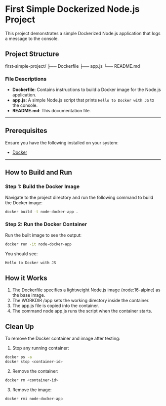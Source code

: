 # First Simple Dockerized Node.js Project

This project demonstrates a simple Dockerized Node.js application that logs a message to the console.

## Project Structure

first-simple-project/
	├── Dockerfile
	├── app.js 
	└── README.md

### File Descriptions
- **Dockerfile**: Contains instructions to build a Docker image for the Node.js application.
- **app.js**: A simple Node.js script that prints `Hello to Docker with JS` to the console.
- **README.md**: This documentation file.

---

## Prerequisites

Ensure you have the following installed on your system:
- [Docker](https://www.docker.com/)

---

## How to Build and Run

### Step 1: Build the Docker Image
Navigate to the project directory and run the following command to build the Docker image:
```bash
docker build -t node-docker-app .
```

### Step 2: Run the Docker Container
Run the built image to see the output:
```bash
docker run -it node-docker-app
```

You should see:
```bash
Hello to Docker with JS
```

## How it Works

1. The Dockerfile specifies a lightweight Node.js image (node:16-alpine) as the base image.
2. The WORKDIR /app sets the working directory inside the container.
3. The app.js file is copied into the container.
4. The command node app.js runs the script when the container starts.

## Clean Up
To remove the Docker container and image after testing:
1. Stop any running container:
```bash
docker ps -a
docker stop <container-id>
```

2. Remove the container:
```bash
docker rm <container-id>
```

3. Remove the image:
```bash
docker rmi node-docker-app
```






